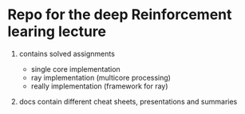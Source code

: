 # Repo for the deep Reinforcement learing lecture

1. contains solved assignments
    -  single core implementation 
    -  ray implementation (multicore processing)
    -  really implementation (framework for ray)

2. docs contain different cheat sheets, presentations and summaries
